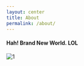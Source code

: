 ```yaml
---
layout: center
title: About
permalink: /about/
---
```


#### <span class="red">Hah! Brand New World. LOL</span>

![1]({{site.baseurl}}/image/life/bart.jpg)
